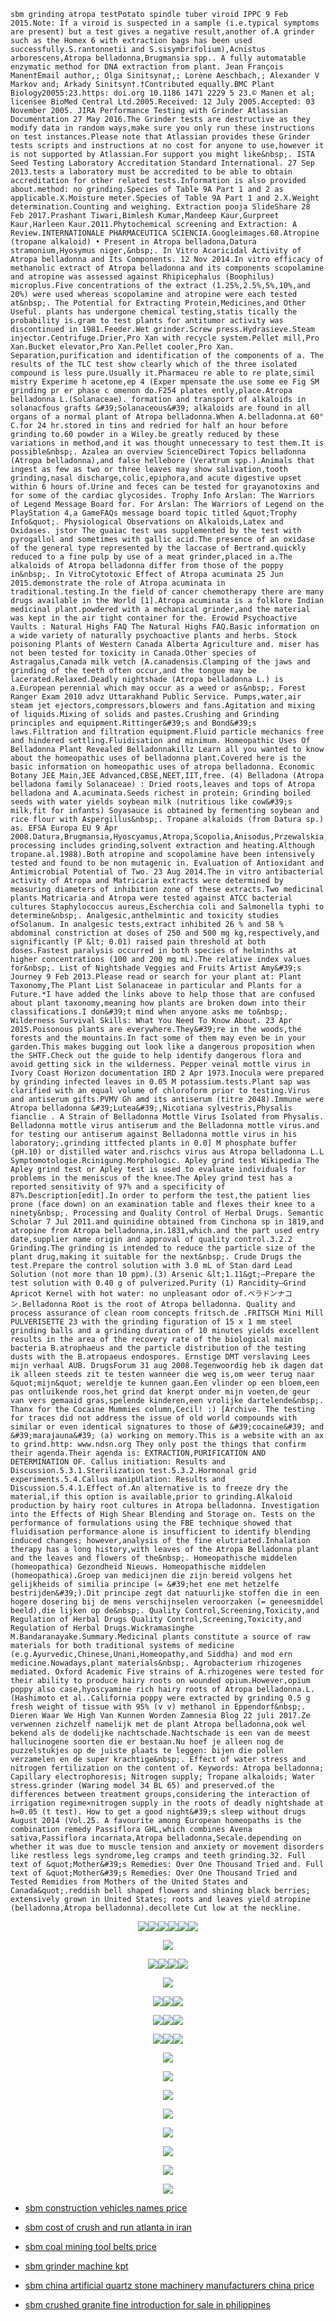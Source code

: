 
```
sbm grinding atropa testPotato spindle tuber viroid IPPC 9 Feb 2015.Note: If a viroid is suspected in a sample (i.e.typical symptoms are present) but a test gives a negative result,another of.A grinder such as the Homex 6 with extraction bags has been used successfully.S.rantonnetii and S.sisymbrifolium),Acnistus arborescens,Atropa belladonna,Brugmansia spp.. A fully automatable enzymatic method for DNA extraction from plant. Jean François Manen†Email author,; Olga Sinitsyna†,; Lorène Aeschbach,; Alexander V Markov and; Arkady Sinitsyn†.†Contributed equally.BMC Plant Biology20055:23.https: doi.org 10.1186 1471 2229 5 23.© Manen et al; licensee BioMed Central Ltd.2005.Received: 12 July 2005.Accepted: 03 November 2005. JIRA Performance Testing with Grinder Atlassian Documentation 27 May 2016.The Grinder tests are destructive as they modify data in random ways,make sure you only run these instructions on test instances.Please note that Atlassian provides these Grinder tests scripts and instructions at no cost for anyone to use,however it is not supported by Atlassian.For support you might like&nbsp;. ISTA Seed Testing Laboratory Accreditation Standard International. 27 Sep 2013.tests a laboratory must be accredited to be able to obtain accreditation for other related tests.Information is also provided about.method: no grinding.Species of Table 9A Part 1 and 2 as applicable.X.Moisture meter.Species of Table 9A Part 1 and 2.X.Weight determination.Counting and weighing. Extraction pooja SlideShare 28 Feb 2017.Prashant Tiwari,Bimlesh Kumar,Mandeep Kaur,Gurpreet Kaur,Harleen Kaur.2011.Phytochemical screening and Extraction: A Review.INTERNATIONALE PHARMACEUTICA SCIENCIA.Googleimages.68.Atropine (tropane alkaloid) • Present in Atropa belladona,Datura stramonium,Hyosymus niger,&nbsp;. In Vitro Acaricidal Activity of Atropa belladonna and Its Components. 12 Nov 2014.In vitro efficacy of methanolic extract of Atropa belladonna and its components scopolamine and atropine was assessed against Rhipicephalus (Boophilus) microplus.Five concentrations of the extract (1.25%,2.5%,5%,10%,and 20%) were used whereas scopolamine and atropine were each tested at&nbsp;. The Potential for Extracting Protein,Medicines,and Other Useful. plants has undergone chemical testing,statis tically the probability is.gram to test plants for antitumor activity was discontinued in 1981.Feeder.Wet grinder.Screw press.Hydrasieve.Steam injector.Centrifuge.Drier,Pro Xan with recycle system.Pellet mill,Pro Xan.Bucket elevator,Pro Xan.Pellet cooler,Pro Xan. Separation,purification and identification of the components of a. The results of the TLC test show clearly which of the three isolated compound is less pure.Usually it.Pharmaceu re able to re plate,simil mistry Experime h acetone,ep 4 (Exper mpensate the use some ee Fig SM grinding pr er phase c omenon do.F254 plates ently,place.Atropa belladonna L.(Solanaceae). formation and transport of alkaloids in solanacfous grafts &#39;Solanaceous&#39; alkaloids are found in all organs of a normal plant of Atropa belladonna.When A.belladonna.at 60° C.for 24 hr.stored in tins and redried for half an hour before grinding to.60 powder in a Wiley.be greatly reduced by these variations in method,and it was thought unnecessary to test them.It is possible&nbsp;. Azalea an overview ScienceDirect Topics belladonna (Atropa belladonna),and false hellebore (Veratrum spp.).Animals that ingest as few as two or three leaves may show salivation,tooth grinding,nasal discharge,colic,epiphora,and acute digestive upset within 6 hours of.Urine and feces can be tested for grayanotoxins and for some of the cardiac glycosides. Trophy Info Arslan: The Warriors of Legend Message Board for. For Arslan: The Warriors of Legend on the PlayStation 4,a GameFAQs message board topic titled &quot;Trophy Info&quot;. Physiological Observations on Alkaloids,Latex and Oxidases. jstor The guaiac test was supplemented by the test with pyrogallol and sometimes with gallic acid.The presence of an oxidase of the general type represented by the laccase of Bertrand.quickly reduced to a fine pulp by use of a meat grinder,placed in a.The alkaloids of Atropa belladonna differ from those of the poppy in&nbsp;. In VitroCytotoxic Effect of Atropa acuminata 25 Jun 2015.demonstrate the role of Atropa acuminata in traditional.testing.In the field of cancer chemotherapy there are many drugs available in the World [1].Atropa acuminata is a folklore Indian medicinal plant.powdered with a mechanical grinder,and the material was kept in the air tight container for the. Erowid Psychoactive Vaults : Natural Highs FAQ The Natural Highs FAQ.Basic information on a wide variety of naturally psychoactive plants and herbs. Stock poisoning Plants of Western Canada Alberta Agriculture and. miser has not been tested for toxicity in Canada.Other species of Astragalus,Canada milk vetch (A.canadensis.Clamping of the jaws and grinding of the teeth often occur,and the tongue may be lacerated.Relaxed.Deadly nightshade (Atropa belladonna L.) is a.European perennial which may occur as a weed or as&nbsp;. Forest Ranger Exam 2010 advz Uttarakhand Public Service. Pumps,water,air steam jet ejectors,compressors,blowers and fans.Agitation and mixing of liquids.Mixing of solids and pastes.Crushing and Grinding principles and equipment.Rittinger&#39;s and Bond&#39;s laws.Filtration and filtration equipment.Fluid particle mechanics free and hindered settling.Fluidisation and minimum. Homeopathic Uses Of Belladonna Plant Revealed Belladonnakillz Learn all you wanted to know about the homeopathic uses of belladonna plant.Covered here is the basic information on homeopathic uses of atropa belladonna. Economic Botany JEE Main,JEE Advanced,CBSE,NEET,IIT,free. (4) Belladona (Atropa belladona family Solanaceae) : Dried roots,leaves and tops of Atropa belladona and A.acuminata.Seeds richest in protein; Grinding boiled seeds with water yields soybean milk (nutritious like cow&#39;s milk,fit for infants) Soyasauce is obtained by fermenting soybean and rice flour with Aspergillus&nbsp;. Tropane alkaloids (from Datura sp.) as. EFSA Europa EU 9 Apr 2008.Datura,Brugmansia,Hyoscyamus,Atropa,Scopolia,Anisodus,Przewalskia,Atropanthe.Physochlaina.This processing includes grinding,solvent extraction and heating.Although tropane.al.1988).Both atropine and scopolamine have been intensively tested and found to be non mutagenic in. Evaluation of Antioxidant and Antimicrobial Potential of Two. 23 Aug 2014.The in vitro antibacterial activity of Atropa and Matricaria extracts were determined by measuring diameters of inhibition zone of these extracts.Two medicinal plants Matricaria and Atropa were tested against ATCC bacterial cultures Staphylococcus aureus,Escherchia coli and Salmonella typhi to determine&nbsp;. Analgesic,anthelmintic and toxicity studies ofSolanum. In analgesic tests,extract inhibited 26 % and 58 % abdominal constriction at doses of 250 and 500 mg kg,respectively,and significantly (P &lt; 0.01) raised pain threshold at both doses.Fastest paralysis occurred in both species of helminths at higher concentrations (100 and 200 mg mL).The relative index values for&nbsp;. List of Nightshade Veggies and Fruits Artist Amy&#39;s Journey 9 Feb 2013.Please read or search for your plant at: Plant Taxonomy,The Plant List Solanaceae in particular and Plants for a Future.*I have added the links above to help those that are confused about plant taxonomy,meaning how plants are broken down into their classifications.I don&#39;t mind when anyone asks me to&nbsp;. Wilderness Survival Skills: What You Need To Know About. 23 Apr 2015.Poisonous plants are everywhere.They&#39;re in the woods,the forests and the mountains.In fact some of them may even be in your garden.This makes bugging out look like a dangerous proposition when the SHTF.Check out the guide to help identify dangerous flora and avoid getting sick in the wilderness. Pepper veinal mottle virus in Ivory Coast Horizon documentation IRD 2 Apr 1973.Inocula were prepared by grinding infected leaves in 0.05 M potassium.tests.Plant sap was clarified with an equal volume of chloroform prior to testing.Virus and antiserum gifts.PVMV Gh amd its antiserum (titre 2048).Immune were Atropa belladonna &#39;Lutea&#39;,Nicotiana sylvestris,Physalis fianclie . A Strain of Belladonna Mottle Virus Isolated from Physalis. Belladonna mottle virus antiserum and the Belladonna mottle virus.and for testing our antiserum against Belladonna mottle virus in his laboratory;.grinding ittfected plants in 0.0] M phosphate buffer (pH.10) or distilled water and.rischcs virus aus Atropa belladonna L.L Symptomotologie.Rcinigung.Morphologic. Apley grind test Wikipedia The Apley grind test or Apley test is used to evaluate individuals for problems in the meniscus of the knee.The Apley grind test has a reported sensitivity of 97% and a specificity of 87%.Description[edit].In order to perform the test,the patient lies prone (face down) on an examination table and flexes their knee to a ninety&nbsp;. Processing and Quality Control of Herbal Drugs. Semantic Scholar 7 Jul 2011.and quinidine obtained from Cinchona sp in 1819,and atropine from Atropa belladonna,in.1831,which.and the part used entry date,supplier name origin and approval of quality control.3.2.2 Grinding.The grinding is intended to reduce the particle size of the plant drug,making it suitable for the next&nbsp;. Crude Drugs the test.Prepare the control solution with 3.0 mL of Stan dard Lead Solution (not more than 10 ppm).(3) Arsenic &lt;1.11&gt;—Prepare the test solution with 0.40 g of pulverized.Purity (1) Rancidity—Grind Apricot Kernel with hot water: no unpleasant odor of.ベラドンナコン.Belladonna Root is the root of Atropa belladonna. Quality and process assurance of clean room concepts fritsch.de .FRITSCH Mini Mill PULVERISETTE 23 with the grinding figuration of 15 x 1 mm steel grinding balls and a grinding duration of 10 minutes yields excellent results in the area of the recovery rate of the biological main bacteria B.atrophaeus and the particle distribution of the testing dusts with the B.atropaeus endospores. Ernstige DMT verslaving Lees mijn verhaal AUB. DrugsForum 31 aug 2008.Tegenwoordig heb ik dagen dat ik alleen steeds zit te testen wanneer die weg is,om weer terug naar &quot;mijn&quot; wereldje te kunnen gaan.Een vlinder op een bloem,een pas ontluikende roos,het grind dat knerpt onder mijn voeten,de geur van vers gemaaid gras,spelende kinderen,een vrolijke dartelende&nbsp;. Thanx for the Cocaine Mummies column,Cecil! :) [Archive. The testing for traces did not address the issue of old world compounds with similar or even identical signatures to those of &#39;cocaine&#39; and &#39;marajauna&#39; (a) working on memory.This is a website with an ax to grind.http: www.ndsn.org They only post the things that confirm their agenda.Their agenda is: EXTRACTION,PURIFICATION AND DETERMINATION OF. Callus initiation: Results and Discussion.5.3.1.Sterilization test.5.3.2.Hormonal grid experiments.5.4.Callus manipUlation: Results and Discussion.5.4.1.Effect of.An alternative is to freeze dry the material,if this option is available,prior to grinding.Alkaloid production by hairy root cultures in Atropa belladonna. Investigation into the Effects of High Shear Blending and Storage on. Tests on the performance of formulations using the FBE technique showed that fluidisation performance alone is insufficient to identify blending induced changes; however,analysis of the fine elutriated.Inhalation therapy has a long history,with leaves of the Atropa Belladonna plant and the leaves and flowers of the&nbsp;. Homeopathische middelen (homeopathica) Gezondheid Nieuws. Homeopathische middelen (homeopathica).Groep van medicijnen die zijn bereid volgens het gelijkheids of similia principe (= &#39;het ene met hetzelfe bestrijden&#39;).Dit principe zegt dat natuurlijke stoffen die in een hogere dosering bij de mens verschijnselen veroorzaken (= geneesmiddel beeld),die lijken op de&nbsp;. Quality Control,Screening,Toxicity,and Regulation of Herbal Drugs Quality Control,Screening,Toxicity,and Regulation of Herbal Drugs.Wickramasinghe M.Bandaranayake.Summary.Medicinal plants constitute a source of raw materials for both traditional systems of medicine (e.g.Ayurvedic,Chinese,Unani,Homeopathy,and Siddha) and mod ern medicine.Nowadays,plant materials&nbsp;. Agrobacterium rhizogenes mediated. Oxford Academic Five strains of A.rhizogenes were tested for their ability to produce hairy roots on wounded opium.However,opium poppy also case,hyoscyamine rich hairy roots of Atropa belladonna.L.(Hashimoto et al..California poppy were extracted by grinding 0.5 g fresh weight of tissue with 95% (v v) methanol in Eppendorf&nbsp;. Dieren Waar We High Van Kunnen Worden Zamnesia Blog 22 juli 2017.Ze verwennen zichzelf namelijk met de plant Atropa belladonna,ook wel bekend als de dodelijke nachtschade.Nachtschade is een van de meest hallucinogene soorten die er bestaan.Nu hoef je alleen nog de puzzelstukjes op de juiste plaats te leggen: bijen die pollen verzamelen en de super krachtige&nbsp;. Effect of water stress and nitrogen fertilization on the content of. Keywords: Atropa belladonna; Capillary electrophoresis; Nitrogen supply; Tropane alkaloids; Water stress.grinder (Waring model 34 BL 65) and preserved.of the differences between treatment groups,considering the interaction of irrigation regime×nitrogen supply in the roots of deadly nightshade at h=0.05 (t test). How to get a good night&#39;s sleep without drugs August 2014 (Vol.25. A favourite among European homeopaths is the combination remedy Passiflora GHL,which combines Avena sativa,Passiflora incarnata,Atropa belladonna,Secale.depending on whether it was due to muscle tension and anxiety or movement disorders like restless legs syndrome,leg cramps and teeth grinding.32. Full text of &quot;Mother&#39;s Remedies: Over One Thousand Tried and. Full text of &quot;Mother&#39;s Remedies: Over One Thousand Tried and Tested Remidies from Mothers of the United States and Canada&quot;.reddish bell shaped flowers and shining black berries; extensively grown in United States; roots and leaves yield atropine (belladonna,Atropa belladonna).decollete Cut low at the neckline. 
```

<div align="center">
  
<a rel="nofollow" href="https://m.shibang-china.com?f=github&k=sbm+grinding+atropa+test"><img src="https://static.shibang-china.com/en/l.png"></a><img src="https://static.shibang-china.com/en/hw.png"><a rel="nofollow" href="https://m.shibang-china.com/product/?f=github&k=sbm+grinding+atropa+test"><img src="https://static.shibang-china.com/en/p.png"></a><a rel="nofollow" href="https://m.shibang-china.com/cases/?f=github&k=sbm+grinding+atropa+test"><img src="https://static.shibang-china.com/en/c.png"></a><a rel="nofollow" href="https://m.shibang-china.com/news/?f=github&k=sbm+grinding+atropa+test"><img src="https://static.shibang-china.com/en/n.png"></a><a rel="nofollow" href="https://m.shibang-china.com?f=github&k=sbm+grinding+atropa+test"><img src="https://static.shibang-china.com/en/m.png"></a>

<a rel="nofollow" href="https://m.shibang-china.com/product/?f=github&k=sbm+grinding+atropa+test"><img src="https://static.shibang-china.com/en/b.jpg"></a>
  
<a rel="nofollow" href="https://m.shibang-china.com/solution-aggregate.html?f=github&k=sbm+grinding+atropa+test"><img src="https://static.shibang-china.com/en/a.jpg"></a><a rel="nofollow" href="https://m.shibang-china.com/solution-mine.html?f=github&k=sbm+grinding+atropa+test"><img src="https://static.shibang-china.com/en/m.jpg"></a><a rel="nofollow" href="https://m.shibang-china.com/solution-mill.html?f=github&k=sbm+grinding+atropa+test"><img src="https://static.shibang-china.com/en/g.jpg"></a><a rel="nofollow" href="https://m.shibang-china.com/solution-epc.html?f=github&k=sbm+grinding+atropa+test"><img src="https://static.shibang-china.com/en/e.jpg"></a>

<a rel="nofollow" href="https://m.shibang-china.com/product/?f=github&k=sbm+grinding+atropa+test"><img src="https://static.shibang-china.com/en/a-p.png"></a>

<a rel="nofollow" href="https://m.shibang-china.com/product/crusher/c6x.html?f=github&k=sbm+grinding+atropa+test"><img src="https://static.shibang-china.com/en/j.jpg"></a><a rel="nofollow" href="https://m.shibang-china.com/product/crusher/ci5x.html?f=github&k=sbm+grinding+atropa+test"><img src="https://static.shibang-china.com/en/i.jpg"></a><a rel="nofollow" href="https://m.shibang-china.com/product/crusher/hst.html?f=github&k=sbm+grinding+atropa+test"><img src="https://static.shibang-china.com/en/c.jpg"></a>

<a rel="nofollow" href="https://m.shibang-china.com/product/mill/mtw.html?f=github&k=sbm+grinding+atropa+test"><img src="https://static.shibang-china.com/en/mtw.jpg"></a><a rel="nofollow" href="https://m.shibang-china.com/product/mill/scm.html?f=github&k=sbm+grinding+atropa+test"><img src="https://static.shibang-china.com/en/scm.jpg"></a><a rel="nofollow" href="https://m.shibang-china.com/product/mill/lm.html?f=github&k=sbm+grinding+atropa+test"><img src="https://static.shibang-china.com/en/lm.jpg"></a>

<a rel="nofollow" href="https://m.shibang-china.com/product/sand/vsi6x.html?f=github&k=sbm+grinding+atropa+test"><img src="https://static.shibang-china.com/en/6x.jpg"></a><a rel="nofollow" href="https://m.shibang-china.com/product/sand/vu.html?f=github&k=sbm+grinding+atropa+test"><img src="https://static.shibang-china.com/en/vu.jpg"></a><a rel="nofollow" href="https://m.shibang-china.com/product/mobile/klun.html?f=github&k=sbm+grinding+atropa+test"><img src="https://static.shibang-china.com/en/k.jpg"></a>

<a rel="nofollow" href="https://m.shibang-china.com/cases/?f=github&k=sbm+grinding+atropa+test"><img src="https://static.shibang-china.com/en/case.png"></a>

<a rel="nofollow" href="https://m.shibang-china.com/cases/aggregate/202.html?f=github&k=sbm+grinding+atropa+test"><img src="https://static.shibang-china.com/en/c-1.jpg"></a>

<a rel="nofollow" href="https://m.shibang-china.com/cases/aggregate/203.html?f=github&k=sbm+grinding+atropa+test"><img src="https://static.shibang-china.com/en/c-2.jpg"></a>

<a rel="nofollow" href="https://m.shibang-china.com/cases/mill/123.html?f=github&k=sbm+grinding+atropa+test"><img src="https://static.shibang-china.com/en/c-3.jpg"></a>

<a rel="nofollow" href="https://m.shibang-china.com/contact_us.html?f=github&k=sbm+grinding+atropa+test"><img src="https://static.shibang-china.com/en/contact.png"></a>

<a rel="nofollow" href="https://swt.shibang-china.com/?f=github&k=sbm+grinding+atropa+test"><img src="https://static.shibang-china.com/en/chat.png"></a>

<a rel="nofollow" href="https://whatsapp.shibangsoft.com/WhatsApp.php?f=github&k=sbm+grinding+atropa+test"><img src="https://static.shibang-china.com/en/whatsapp.png"></a>

<a rel="nofollow" href="https://m.shibang-china.com/?f=github&k=sbm+grinding+atropa+test"><img src="https://static.shibang-china.com/en/website.png"></a>

</div>


* [sbm construction vehicles names price](sbm%20construction%20vehicles%20names%20price.md)

* [sbm cost of crush and run atlanta in iran](sbm%20cost%20of%20crush%20and%20run%20atlanta%20in%20iran.md)

* [sbm coal mining tool belts price](sbm%20coal%20mining%20tool%20belts%20price.md)

* [sbm grinder machine kpt](sbm%20grinder%20machine%20kpt.md)

* [sbm china artificial quartz stone machinery manufacturers china price](sbm%20china%20artificial%20quartz%20stone%20machinery%20manufacturers%20china%20price.md)

* [sbm crushed granite fine introduction for sale in philippines](sbm%20crushed%20granite%20fine%20introduction%20for%20sale%20in%20philippines.md)